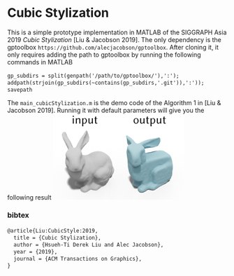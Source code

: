 # Cubic Stylization
This is a simple prototype implementation in MATLAB of the SIGGRAPH Asia 2019 _Cubic Stylization_ [Liu & Jacobson 2019]. The only dependency is the gptoolbox ```https://github.com/alecjacobson/gptoolbox```. After cloning it, it only requires adding the path to gptoolbox by running the following commands in MATLAB
```
gp_subdirs = split(genpath('/path/to/gptoolbox/'),':');
addpath(strjoin(gp_subdirs(~contains(gp_subdirs,'.git')),':'));
savepath
```

The `main_cubicStylization.m` is the demo code of the Algorithm 1 in [Liu & Jacobson 2019]. Running it with default parameters will give you the following result
<img src="./result.png" width="300">


### bibtex
```
@article{Liu:CubicStyle:2019,
  title = {Cubic Stylization},
  author = {Hsueh-Ti Derek Liu and Alec Jacobson},
  year = {2019},
  journal = {ACM Transactions on Graphics}, 
}
```
